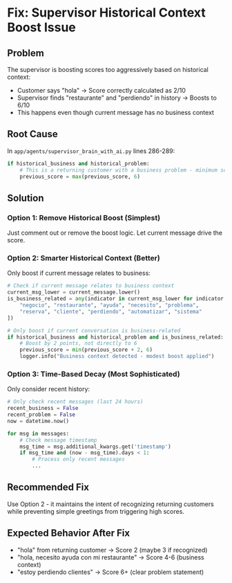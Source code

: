 # Fix: Supervisor Historical Context Boost Issue

## Problem
The supervisor is boosting scores too aggressively based on historical context:
- Customer says "hola" → Score correctly calculated as 2/10
- Supervisor finds "restaurante" and "perdiendo" in history → Boosts to 6/10
- This happens even though current message has no business context

## Root Cause
In `app/agents/supervisor_brain_with_ai.py` lines 286-289:
```python
if historical_business and historical_problem:
    # This is a returning customer with a business problem - minimum score 6
    previous_score = max(previous_score, 6)
```

## Solution

### Option 1: Remove Historical Boost (Simplest)
Just comment out or remove the boost logic. Let current message drive the score.

### Option 2: Smarter Historical Context (Better)
Only boost if current message relates to business:

```python
# Check if current message relates to business context
current_msg_lower = current_message.lower()
is_business_related = any(indicator in current_msg_lower for indicator in [
    "negocio", "restaurante", "ayuda", "necesito", "problema", 
    "reserva", "cliente", "perdiendo", "automatizar", "sistema"
])

# Only boost if current conversation is business-related
if historical_business and historical_problem and is_business_related:
    # Boost by 2 points, not directly to 6
    previous_score = min(previous_score + 2, 6)
    logger.info("Business context detected - modest boost applied")
```

### Option 3: Time-Based Decay (Most Sophisticated)
Only consider recent history:

```python
# Only check recent messages (last 24 hours)
recent_business = False
recent_problem = False
now = datetime.now()

for msg in messages:
    # Check message timestamp
    msg_time = msg.additional_kwargs.get('timestamp')
    if msg_time and (now - msg_time).days < 1:
        # Process only recent messages
        ...
```

## Recommended Fix
Use Option 2 - it maintains the intent of recognizing returning customers while preventing simple greetings from triggering high scores.

## Expected Behavior After Fix
- "hola" from returning customer → Score 2 (maybe 3 if recognized)
- "hola, necesito ayuda con mi restaurante" → Score 4-6 (business context)
- "estoy perdiendo clientes" → Score 6+ (clear problem statement)